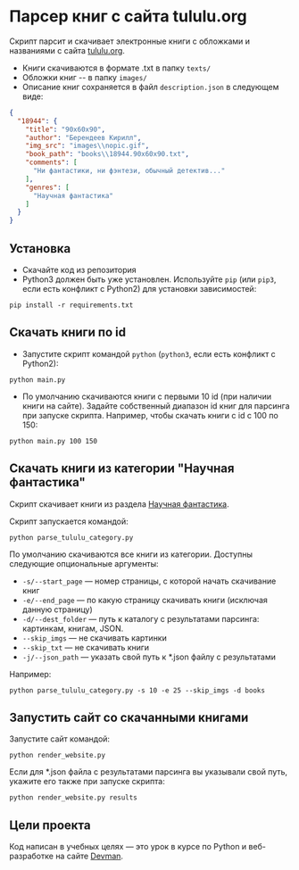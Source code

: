 # Парсер книг с сайта tululu.org

Скрипт парсит и скачивает электронные книги с обложками и названиями 
с сайта [tululu.org](https://tululu.org/). 

- Книги скачиваются в формате .txt в папку `texts/` 
- Обложки книг -- в папку `images/`
- Описание книг сохраняется в файл `description.json` в следующем виде:

```json
{
  "18944": {
    "title": "90х60х90",
    "author": "Берендеев Кирилл",
    "img_src": "images\\nopic.gif",
    "book_path": "books\\18944.90х60х90.txt",
    "comments": [
      "Ни фантастики, ни фэнтези, обычный детектив..."
    ],
    "genres": [
      "Научная фантастика"
    ]
  }
}
```

## Установка

- Скачайте код из репозитория
- Python3 должен быть уже установлен. Используйте `pip` (или `pip3`, если есть 
конфликт с Python2) для установки зависимостей:

```shell
pip install -r requirements.txt
```

## Скачать книги по id

- Запустите скрипт командой `python` (`python3`, если есть конфликт с Python2):

```shell
python main.py
```

- По умолчанию скачиваются книги с первыми 10 id (при наличии книги на сайте).
Задайте собственный диапазон id книг для парсинга при запуске скрипта. 
Например, чтобы скачать книги c id с 100 по 150:
```shell
python main.py 100 150
```

## Скачать книги из категории "Научная фантастика"
Скрипт скачивает книги из раздела [Научная фантастика](http://tululu.org/l55/).

Скрипт запускается командой:

```shell
python parse_tululu_category.py
```

По умолчанию скачиваются все книги из категории. Доступны следующие опциональные аргументы:
- `-s/--start_page` — номер страницы, с которой начать скачивание книг
- `-e/--end_page` — по какую страницу скачивать книги (исключая данную страницу)
- `-d/--dest_folder` — путь к каталогу с результатами парсинга: картинкам, книгам, JSON.
- `--skip_imgs` — не скачивать картинки
- `--skip_txt` — не скачивать книги
- `-j/--json_path` — указать свой путь к *.json файлу с результатами

Например:
```shell
python parse_tululu_category.py -s 10 -e 25 --skip_imgs -d books
```

## Запустить сайт со скачанными книгами
Запустите сайт командой:
```shell
python render_website.py
```
Если для *.json файла с результатами парсинга вы указывали свой путь, 
укажите его также при запуске скрипта:
```shell
python render_website.py results
```


## Цели проекта

Код написан в учебных целях — это урок в курсе по Python и веб-разработке на 
сайте [Devman](https://dvmn.org).
